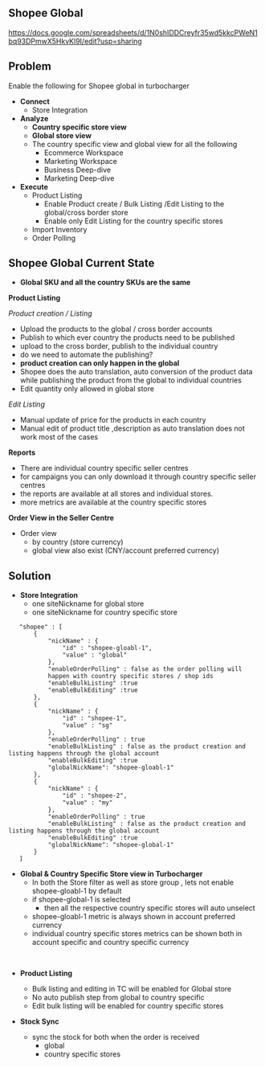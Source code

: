 Shopee Global
---
https://docs.google.com/spreadsheets/d/1N0shIDDCreyfr35wd5kkcPWeN1bq93DPmwX5HkvKl9I/edit?usp=sharing

Problem
---

Enable the following for Shopee global in turbocharger

- **Connect** 
  - Store Integration
- **Analyze**
   - **Country specific store view**  
   - **Global store view**
   - The country specific view and global view for all the following 
     - Ecommerce Workspace
     - Marketing Workspace
     - Business Deep-dive 
     - Marketing Deep-dive 
- **Execute** 
  - Product Listing
    - Enable Product create / Bulk Listing /Edit Listing to the global/cross border store
    - Enable only Edit Listing for the country specific stores
  - Import Inventory
  - Order Polling

Shopee Global Current State 
---
- **Global SKU and all the country SKUs are the same**

**Product Listing**

*Product creation / Listing*
- Upload the products to the global / cross border accounts
- Publish to which ever country the products need to be published
- upload to the cross border, publish to the individual country
- do we need to automate the publishing? 
- **product creation can only happen in the global**
- Shopee does the auto translation, auto conversion of the product data while publishing the product from the global to individual countries
- Edit quantity only allowed in global store

*Edit Listing*
- Manual update of price for the products in each country
- Manual edit of product title ,description as auto translation does not work most of the cases 

**Reports**
- There are individual country specific seller centres 
- for campaigns you can only download it through country specific seller centres
- the reports are available at all stores and individual stores.
- more metrics are available at the country specific stores 

**Order View in the Seller Centre**	
- Order view 
  - by country (store currency)
  - global view also exist (CNY/account preferred currency)

Solution
---

- **Store Integration**
  - one siteNickname for global store
  - one siteNickname for country specific store 
 ```
    "shopee" : [
        {
            "nickName" : {
                "id" : "shopee-gloabl-1",
                "value" : "global"
            },
            "enableOrderPolling" : false as the order polling will 
            happen with country specific stores / shop ids
            "enableBulkListing" :true
            "enableBulkEditing" :true
        },
        {
            "nickName" : {
                "id" : "shopee-1",
                "value" : "sg"
            },
            "enableOrderPolling" : true 
            "enableBulkListing" : false as the product creation and listing happens through the global account
            "enableBulkEditing" :true
            "globalNickName": "shopee-gloabl-1"
        },
        {
            "nickName" : {
                "id" : "shopee-2",
                "value" : "my"
            },
            "enableOrderPolling" : true 
            "enableBulkListing" : false as the product creation and listing happens through the global account
            "enableBulkEditing" :true
            "globalNickName": "shopee-global-1"
        }
    ]
```

- **Global & Country Specific Store view in Turbocharger**
  - In both the Store filter as well as store group , lets not enable shopee-gloabl-1 by default
  - if shopee-global-1 is selected 
    - then all the respective country specific stores will auto unselect
  - shopee-gloabl-1 metric is always shown in account preferred currency
  - individual country specific stores metrics can be shown both in account specific and country specific currency
 <br/> 

- **Product Listing**
  -  Bulk listing and editing in TC will be enabled for Global store 
  -  No auto publish step from global to country specific 
  -  Edit bulk listing will be enabled for country specific stores

- **Stock Sync**
  - sync the stock for both when the order is received
    - global
    - country specific stores 
